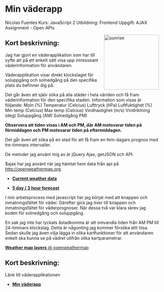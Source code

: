 # Min väderapp

Nicolas Fuentes
Kurs: JavaScript 2
Utbildning: Frontend
Uppgift: AJAX Assignment - Open APIs


<img align="right" width="180" height="auto" src="http://cdn4.iconfinder.com/data/icons/iconsland-weather/PNG/256x256/Sunrise.png" alt="sunrise">


## Kort beskrivning:
Jag har gjort en väderapplikation som har till syfte att på ett enkelt sätt visa upp intresseant väderinformation för användaren.  

Väderapplikation visar direkt klockslaget för soluppgång och solnedgång på den specifika plats du befinner dig på.

Det går även att själv söka på alla städer i hela världen och få fram väderinformation för den specifika staden. Information som visas är följande:
Moln (%)
Temperatur (Celcius) 
Lufttryck (hPa)
Luftfuktighet (%)
Min temp (Celcius)
Max temp (Celcius)
Vindhastighet (m/s)
Vindriktning (deg)
Soluppgång (AM)
Solnedgång PM)


**Observera att tiden visas i AM och PM, där AM motsvarar tiden på förmiddagen och PM motsvarar tiden på eftermiddagen.**

Det går även att söka på en stad för att få fram en fem-dagars prognos med tre-timmars intervaller. 

De metoder jag använt mig av är jQuery Ajax, getJSON och API.

$ajax har jag använt när jag hämtat hem data från api på http://openweathermap.org.

* [**Current weather data**](http://openweathermap.org/current)

* [**5 day / 3 hour forecast**](http://openweathermap.org/forecast5)


I min arbetsprocess med javascript har jag börjat med att knappen och inmatningsfältet för väder. Därefter gick jag över till knappen och inmatningsfältet för väderprognoser. När dessa två var klara skrev jag koden för solnedgång och soluppgång. 

En sak jag inte har lyckats åstadkomma är att omvandla tiden från AM PM till 24-timmars klockslag. Detta är någonting jag kommer försöka attt lösa. Sedan skulle jag även vilja lägga in olika kartfunktioner för att användaren enkelt ska kunna se på vädret utifrån olika kartparametrar.

 [**Weather map layers** @ openweathermap](http://openweathermap.org/api/maps)
 
 
## Kort beskrivning:
Länk till väderapplikationen
* [**Min väderapp**](https://github.com/nicfue/weather/)

